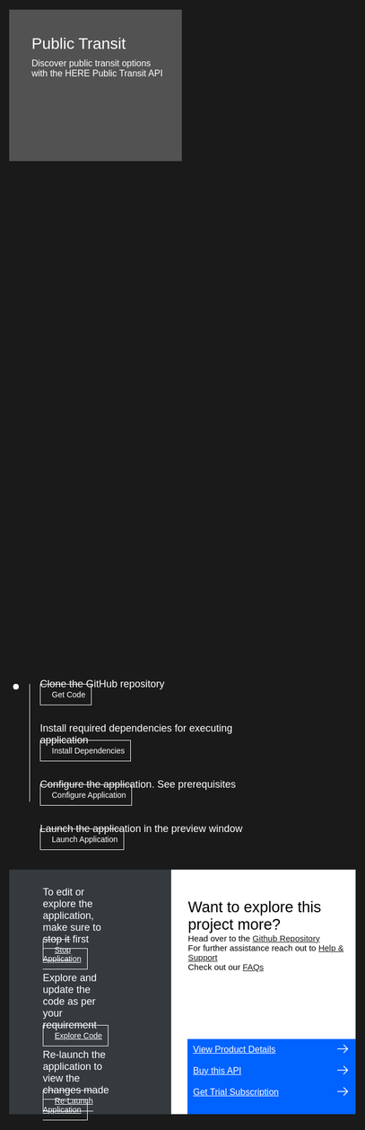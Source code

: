 
<html>
<head>
<meta name="viewport" content="width=device-width, initial-scale=1">
<style>
  html,
  div,
  body {
    background-color: #1a1a1a;
    font-family: 'IBM Plex Sans', sans-serif;
    font-size: 18px;
    outline: none;
  }
  body {
    font-family: Helvetica, sans-serif;
  }
  /* The actual timeline (the vertical ruler) */
  .timeline {
    position: relative;
    max-width: 1200px;
    margin: 0 auto;
    margin-left: 50px;
  }
  .content p {
    margin: 0px;
  }
  .content .afterbutton
  {
    padding-top: 16px;
  }
  /* The actual timeline (the vertical ruler) */
  .timeline::after {
    content: '';
    position: absolute;
    width: 1px;
    background-color: white;
    top: 15px;
    bottom: 80px;
    left: 18px;
    margin-left: -2px;
  }
  /* Container around content */
  .container {
    padding: 0px 0px;
    width: 70%;
    align-content: left;
    margin: 0px 0px 0px 0px;
    margin-left: 25px;
    margin-top: 32px;
  }
  /* The circles on the timeline */
  .container::after {
    content: '';
    position: absolute;
    width: 10px;
    height: 10px;
    right: -6px;
    background-color: white;
    border: 0px solid #FF9F55;
    top: 15px;
    border-radius: 50%;
    z-index: 1;
    margin: 0px 0px 0px 0px;
  }
  /* Place the container to the left */
  .left {
    left: 0px;
  }
  /* Place the container to the right */
  .right {
    left: 0px;
  }
  /* Add arrows to the left container (pointing right) */
  .left::before {
    content: " ";
    height: 0;
    top: 22px;
    width: 0;
    z-index: 1;
    right: 30px;
    border: medium solid white;
    border-width: 10px 0 10px 10px;
    border-color: transparent transparent transparent white;
  }
  /* Fix the circle for containers on the right side */
  .right::after {
    left: -13px;
  }
  /* The actual content */
  .content {
    padding: 5px 10px;
    color: white;
    background: transparent;
  }
  .button.is-dark.is-medium {
    font-family: 'IBM Plex Sans', sans-serif;
    background: transparent;
    border-color: white;
    color: #fff;
    border: 1px solid white;
    padding: 10px;
    padding-left: 20px;
    margin-bottom: 13px;
    border-radius: 0px;
    min-width: 180px;
    font-size: 14px;
    text-align: left;
    min-height: 48px;
    margin: 0px;
    justify-content:left;
  }
  .button.is-dark.is-medium:hover {
    font-family: 'IBM Plex Sans', sans-serif;
    background-color: #2a67f5;
    border-color: white;
    color: #fff;
    text-decoration: none;
  }
  .footer {
    display: flex;
    background-color: #343A3E;
    margin-top: 20px;
    padding: 0px;
    max-width: 1200px;
  }
  .github-icon {
    min-height: 100%;
    min-width: 100%;
    object-fit: cover;
    object-position: 250% 100px;
    opacity: 15%;
    bottom: 15px;
  }
  .image-content {
    padding: 5px 10px;
    background: transparent;
    color: black;
    position: absolute;
    font-size: 27px;
  }
  .image-div {
    position: relative;
    background-color: white;
    min-width: 50%;
    background-image: linear-gradient(rgba(255,255,255,0.9), rgba(255,255,255,0.9)), url("https://raw.githubusercontent.com/IBM/Developer-Playground/master/didact/images/github.svg");
    background-position: -50% 60px;
    background-repeat: no-repeat;
    padding-top: 20px;
    padding-left: 20px;
  }
  .image-btn {
    position: absolute;
    right: 0;
    bottom: 0%;
    background-color: #0062FF;
    width: 300px;
    padding: 0px;
    padding-bottom: 20px;
  }
  .image-link span 
  {
    float: right;
    font-size: 32px;
    padding-right: 20px;
  }
  .image-btn .image-link:hover
  {   
    text-decoration: none;
    color: white;
    background-color: #0353E9;
  }
  .image-btn  a:hover
  {
    text-decoration: none;
    color: white;
  }
  .image-link {
    color: white;
    display: block;
    padding: 5px 10px 5px 10px;
    line-height: 28px;
    font-size: 16px;
  }
  .header
  {
    background-image: url('https://github.com/IBM/Developer-Playground/blob/master/didact/images/banner-image.jpg?raw=true');
    background-position: right;
    width: 95%;
    min-height: 70px;
    display: inline-block;
    margin-top: 20px;
    margin-bottom: 20px;
    margin-left: 30px;
    margin-right: 30px;
    max-width: 1200px;
    background-repeat: no-repeat;
    background-size: 700px 500px;
  }
  .header .left-content
  {
   float: left;
    width: 50%;
    background-color: #525252;
    min-height: 270px;
    font-size: 16px;
  }
  .header .left-content h4
  {
    background: none;
    color: white;
    padding-left: 25px;
    padding-right: 25px;
  }
  .header .left-content div
  {
    background: none;
    color: white;
    padding-left: 15px;
    padding-right: 25px;
    font-size: 16px;
    margin-bottom: 10px;
    margin-top:10px;
  }
  .header .left-content ul
  {
    margin: 0px;
    margin-left: 25px;
    margin-bottom: 10px;
    line-height: 16px;
  }
  .container a
  {
    color: #78A9FF;
    background-color: transparent;
    text-decoration: none;
  }
  .container a:visited
  {
    color: #8C43FC;
    background-color: transparent;
    text-decoration: none;
  }
  .apptitle
  {
    margin-left: 25px;
    margin-top: 20px;
    margin-bottom: 0px;
    font-size: 28px;
    color: white;
  }
  .subheading
  {
    margin-left: 25px;
    margin-top: 0px;
    margin-bottom: 0px;
    font-size: 16px;
    color: #c1c7cd;
  }
  .assetdetails{
    margin-left: 30px;
    padding-bottom: 20px;
    margin-top: 16px;
}
  a:hover{
      color: #A6C8FF;
      text-decoration: underline;
  }
  a:visited{
      color: #BE95FF;
  }
  .description{
    margin-left: 30px;
    margin-top: 16px;
  }
</style>
</head>
<body>
   <div class="header">
      <div class="left-content">
          <div class="apptitle" style="font-size: 28px; color: white; padding-top:35px;"> 
             Public Transit
          </div>
          <div class="subheading">
            Discover public transit options with the HERE Public Transit API
          </div>
      </div>
      </div>
   <br>
   <br>
      <div class="description">
          <div>
            HERE is a one-stop solution to solve your complex location-based problems. HERE APIs are helpful in comprehensive mapping content. They offer an integrated suite of solutions, services, and development tools, as well as a marketplace for data
          </div>
          <br>
          <div>
            This application allows you to experiment with the HERE Public Transit APIs and use data collected by HERE to discover public transit options or request public transit routes and transit-related information such as:
          </div>
          <ul>
            <li>Stations within a certain distance from a given location</li>
            <li>Stations details such as name, identifier, location, type, and more</li>
            <li>Transit route plotting</li>
          </ul>
      </div> 
   <br>
   <br>
    <div class="assetdetails">
            <p style="font-size: 24px;">Included APIs</p>
            <ul>
            <li><a href="https://developer.ibm.com/apis/catalog/heremaps--geocoding-and-search-api-v7/Introduction">HERE Geocoding and Search API</a></li>
            <li><a href="https://developer.ibm.com/apis/catalog/heremaps--here-public-transit-api/Introduction">HERE Public Transit API</a></li>
            </ul>
            <br>
            <p style="font-size: 24px;">Pre-requisites</p>
             <p><a href="https://developer.here.com/sign-up?create=Freemium-Basic&keepState=true&step=account">Subscribe  </a> to the HERE Public Transit API:</p>
            <ol>
            <li>Sign up for 'HERE Developer'</li>
            <li>Login to your HERE account, navigate to Projects > REST</li>
            <li>Go to OAuth2.0 > Generate App and click 'Create credentials' </li>
            <li>'Access Key ID' and 'Access Key Secret' is your Client ID and Secret</li>
            <li>Proceed to the 'API Keys' section and create your API Key</li>
            </ol>
            <br>
            <p style="font-size: 24px;">Instructions</p>
            <p>Please follow all the below steps in proper sequence</p>
        </div>
   <div class="timeline">
      <div class="container right" style="margin-top:0px;padding-top:0px;">
         <div class="content">
            <p>Clone the GitHub repository</p>
            <a class="button is-dark is-medium" title="Get the Code" href="didact://?commandId=extension.sendToTerminal&text=HEREPublicTransit%7Cget-code%7CHEREPublicTransit|git%20clone%20-b%20HERE%20--sparse%20https://github.com/IBM/Developer-Playground.git%20${CHE_PROJECTS_ROOT}/here-public-transit/%20%26%26%20cd%20${CHE_PROJECTS_ROOT}/here-public-transit/%20%26%26%20git%20sparse-checkout%20init%20--cone%20%26%26%20git%20sparse-checkout%20add%20HEREPublicTransit">Get Code</a>
         </div>
      </div>
      <div class="container right">
         <div class="content">
            <p>Install required dependencies for executing application</p>
            <a class="button is-dark is-medium" title="Build the Application" href="didact://?commandId=extension.sendToTerminal&text=HEREPublicTransit%7Cbuild-application%7CHEREPublicTransit%7Ccd%20${CHE_PROJECTS_ROOT}/here-public-transit/HEREPublicTransit%20%26%26%20npm%20config%20set%20@here:registry%20https://repo.platform.here.com/artifactory/api/npm/maps-api-for-javascript/%20%26%26%20npm%20install%20--production">Install Dependencies</a>
         </div>
      </div>     
      <div class="container right">
         <div class="content">
            <p>Configure the application. See prerequisites</p>
            <a class="button is-dark is-medium" title="Open the File" href="didact://?commandId=extension.openFile&text=HEREPublicTransit%7Cconfigure-application%7C${CHE_PROJECTS_ROOT}/here-public-transit/HEREPublicTransit/.env">Configure Application</a>
         </div>
      </div>
      <div class="container right">
         <div class="content">
            <p>Launch the application in the preview window</p>
            <a class="button is-dark is-medium" title="Launch the Application" href="didact://?commandId=extension.sendToTerminal&text=HEREPublicTransit%7Claunch-application%7CHEREPublicTransit|cd%20${CHE_PROJECTS_ROOT}/here-public-transit/HEREPublicTransit%20%26%26%20node%20token.js%20%26%26%20node%20server.js">Launch Application</a>
         </div>
      </div>
   </div>
   <br>
   <div class="footer" style="margin-left:30px;">
      <div class="content" style="padding:30px;padding-left:60px;margin-right:80px;padding-bottom:0px;">
         <p>To edit or explore the application, make sure to stop it first</p>
         <a class="button is-dark is-medium afterbutton" title="Stop Application" href="didact://?commandId=vscode.didact.sendNamedTerminalCtrlC&text=HEREPublicTransit" >Stop Application</a>
         <p class="afterbutton">Explore and update the code as per your requirement</p>
         <a class="button is-dark is-medium afterbutton" title="Explore the Code" href="didact://?commandId=extension.openFile&text=HEREPublicTransit%7Cexplore-code%7C${CHE_PROJECTS_ROOT}/here-public-transit/HEREPublicTransit/src/App.js">Explore Code</a>
         <p class="afterbutton ">Re-launch the application to view the changes made</p>
         <a class="button is-dark is-medium afterbutton" title="Re-Launch the Application" href="didact://?commandId=extension.sendToTerminal&text=HEREPublicTransit%7Crelaunch-application%7CHEREPublicTransit|cd%20${CHE_PROJECTS_ROOT}/here-public-transit/HEREPublicTransit%20%26%26%20npm%20install%20%26%26%20export%20REACT_APP_mode=dev%20%26%26%20npm%20start">Re-Launch Application</a>
      </div>
      <div class="image-div">
         <p class="image-content">Want to explore this project more?
            <span style="font-size:15px;margin-top:0px;display:block;">Head over to the <a href="https://github.com/IBM/Developer-Playground/tree/DART" target="_blank">Github Repository</a></span>
            <span style="font-size:15px;margin-top:0px;display:block;">For further assistance reach out to <a href="https://github.com/IBM/Technology-Sandbox-Support/issues/new/choose" target="_blank"> Help & Support</a></span>
            <span style="font-size:15px;margin-top:0px;display:block;">Check out our <a href="https://github.com/IBM/Technology-Sandbox-Support/blob/main/technology-sandbox-faq.html" target="_blank"> FAQs</a></span>
         </p>
         <div class="image-btn">
            <a class="image-link" href="didact://?commandId=extension.openURL&text=HEREPublicTransit%7Cview-product-details%7Chttps://developer.here.com/documentation/public-transit/dev_guide/index.html" target="_blank">
               View Product Details 
               <span>
                  <svg style="position: absolute; right: 10px;" fill="#ffffff" focusable="false" preserveAspectRatio="xMidYMid meet" xmlns="http://www.w3.org/2000/  svg" width="25" height="25" viewBox="0 0 32 32" aria-hidden="true">
                     <path d="M18 6L16.6 7.4 24.1 15 3 15 3 17 24.1 17 16.6 24.6 18 26 28 16z"></path>
                     <title>Arrow right</title>
                  </svg>
               </span>
            </a>
            <a class="image-link" href="didact://?commandId=extension.openURL&text=HEREPublicTransit%7Cbuy-this-product%7Chttps://developer.here.com/pricing" target="_blank">
               Buy this API 
               <span>
                  <svg style="position: absolute; right: 10px;" fill="#ffffff" focusable="false" preserveAspectRatio="xMidYMid meet" xmlns="http://www.w3.org/2000/  svg" width="25" height="25" viewBox="0 0 32 32" aria-hidden="true">
                     <path d="M18 6L16.6 7.4 24.1 15 3 15 3 17 24.1 17 16.6 24.6 18 26 28 16z"></path>
                     <title>Arrow right</title>
                  </svg>
               </span>
            </a>
            <a class="image-link" href="didact://?commandId=extension.openURL&text=HEREPublicTransit%7Cget-trial-subscription%7Chttps://developer.here.com/sign-up?create=Freemium-Basic&keepState=true&step=account" target="_blank">
               Get Trial Subscription 
               <span>
                  <svg style="position: absolute; right: 10px;" fill="#ffffff" focusable="false" preserveAspectRatio="xMidYMid meet" xmlns="http://www.w3.org/2000/  svg" width="25" height="25" viewBox="0 0 32 32" aria-hidden="true">
                     <path d="M18 6L16.6 7.4 24.1 15 3 15 3 17 24.1 17 16.6 24.6 18 26 28 16z"></path>
                     <title>Arrow right</title>
                  </svg>
               </span>
            </a>
         </div>
      </div>
   </div>
   <br><br>
</body>
</html>
